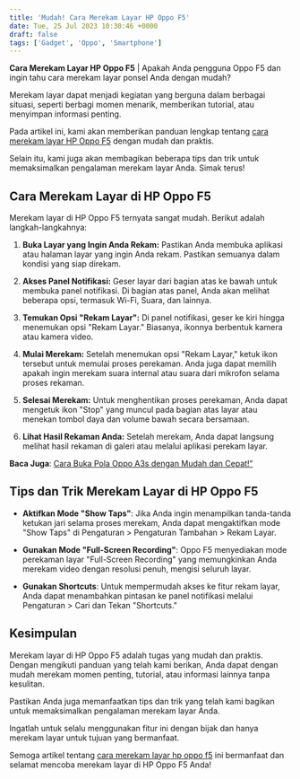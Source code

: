 ```yaml
---
title: 'Mudah! Cara Merekam Layar HP Oppo F5'
date: Tue, 25 Jul 2023 10:30:46 +0000
draft: false
tags: ['Gadget', 'Oppo', 'Smartphone']
---
```


**Cara Merekam Layar HP Oppo F5** | Apakah Anda pengguna Oppo F5 dan ingin tahu cara merekam layar ponsel Anda dengan mudah?

Merekam layar dapat menjadi kegiatan yang berguna dalam berbagai situasi, seperti berbagi momen menarik, memberikan tutorial, atau menyimpan informasi penting.

Pada artikel ini, kami akan memberikan panduan lengkap tentang [cara merekam layar HP Oppo F5](https://blog.ajiekusumadhany.com/cara-merekam-layar-hp-oppo-f5/) dengan mudah dan praktis.

Selain itu, kami juga akan membagikan beberapa tips dan trik untuk memaksimalkan pengalaman merekam layar Anda. Simak terus!

**Cara Merekam Layar di HP Oppo F5**
------------------------------------

Merekam layar di HP Oppo F5 ternyata sangat mudah. Berikut adalah langkah-langkahnya:

1.  **Buka Layar yang Ingin Anda Rekam:** Pastikan Anda membuka aplikasi atau halaman layar yang ingin Anda rekam. Pastikan semuanya dalam kondisi yang siap direkam.
    
2.  **Akses Panel Notifikasi:** Geser layar dari bagian atas ke bawah untuk membuka panel notifikasi. Di bagian atas panel, Anda akan melihat beberapa opsi, termasuk Wi-Fi, Suara, dan lainnya.
    
3.  **Temukan Opsi "Rekam Layar":** Di panel notifikasi, geser ke kiri hingga menemukan opsi "Rekam Layar." Biasanya, ikonnya berbentuk kamera atau kamera video.
    
4.  **Mulai Merekam:** Setelah menemukan opsi "Rekam Layar," ketuk ikon tersebut untuk memulai proses perekaman. Anda juga dapat memilih apakah ingin merekam suara internal atau suara dari mikrofon selama proses rekaman.
    
5.  **Selesai Merekam:** Untuk menghentikan proses perekaman, Anda dapat mengetuk ikon "Stop" yang muncul pada bagian atas layar atau menekan tombol daya dan volume bawah secara bersamaan.
    
6.  **Lihat Hasil Rekaman Anda:** Setelah merekam, Anda dapat langsung melihat hasil rekaman di galeri atau melalui aplikasi perekam layar.
    

**Baca Juga**: [Cara Buka Pola Oppo A3s dengan Mudah dan Cepat!”](https://blog.ajiekusumadhany.com/cara-buka-pola-oppo-a3s-dengan-mudah-dan-cepat/)

**Tips dan Trik Merekam Layar di HP Oppo F5**
---------------------------------------------

*   **Aktifkan Mode "Show Taps"**: Jika Anda ingin menampilkan tanda-tanda ketukan jari selama proses merekam, Anda dapat mengaktifkan mode "Show Taps" di Pengaturan > Pengaturan Tambahan > Rekam Layar.
    
*   **Gunakan Mode "Full-Screen Recording"**: Oppo F5 menyediakan mode perekaman layar "Full-Screen Recording" yang memungkinkan Anda merekam video dengan resolusi penuh, mengisi seluruh layar.
    
*   **Gunakan Shortcuts**: Untuk mempermudah akses ke fitur rekam layar, Anda dapat menambahkan pintasan ke panel notifikasi melalui Pengaturan > Cari dan Tekan "Shortcuts."
    

**Kesimpulan**
--------------

Merekam layar di HP Oppo F5 adalah tugas yang mudah dan praktis. Dengan mengikuti panduan yang telah kami berikan, Anda dapat dengan mudah merekam momen penting, tutorial, atau informasi lainnya tanpa kesulitan.

Pastikan Anda juga memanfaatkan tips dan trik yang telah kami bagikan untuk memaksimalkan pengalaman merekam layar Anda.

Ingatlah untuk selalu menggunakan fitur ini dengan bijak dan hanya merekam layar untuk tujuan yang bermanfaat.

Semoga artikel tentang [cara merekam layar hp oppo f5](https://blog.ajiekusumadhany.com/cara-merekam-layar-hp-oppo-f5/) ini bermanfaat dan selamat mencoba merekam layar di HP Oppo F5 Anda!